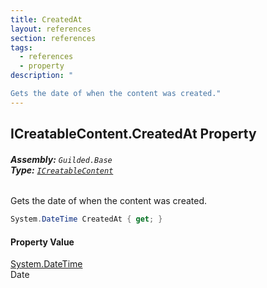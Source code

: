 ```yaml
---
title: CreatedAt
layout: references
section: references
tags:
  - references
  - property
description: "

Gets the date of when the content was created."
---
```


## ICreatableContent.CreatedAt Property
###### **Assembly:** `Guilded.Base`<br/>**Type:** [`ICreatableContent`](ICreatableContent.md 'Guilded.Base.Content.ICreatableContent')

Gets the date of when the content was created.

```csharp
System.DateTime CreatedAt { get; }
```

#### Property Value
[System.DateTime](https://docs.microsoft.com/en-us/dotnet/api/System.DateTime 'System.DateTime')  
Date